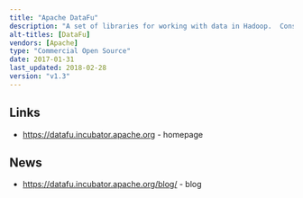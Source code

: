```yaml
---
title: "Apache DataFu"
description: "A set of libraries for working with data in Hadoop.  Consists of two sub-projects - DataFu Pig (a set of Pig User Defined Functions) and DataFu Hourglass (a framework for incremental processing using MapReduce).  Originally created at LinkedIn, with the Pig UDFs being open sourced in January 2012 as DataFu, with a v1.0 release in September 2013.  Split into sub-projects in October 2013 when LinkedIn open sourced DataFu Hourglass and added it to the project.  Donated to the Apache Foundation in January 2014, graduating in February 2018. Last major release was v1.3 in November 2015, with a handful of bug fix releases but little development activity since then."
alt-titles: [DataFu]
vendors: [Apache]
type: "Commercial Open Source"
date: 2017-01-31
last_updated: 2018-02-28
version: "v1.3"
---
```

## Links

* <https://datafu.incubator.apache.org> - homepage

## News

* <https://datafu.incubator.apache.org/blog/> - blog